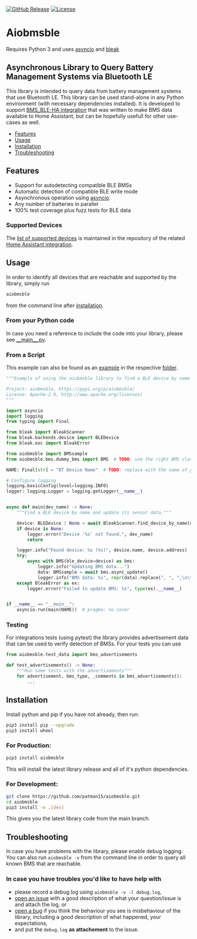 [![GitHub Release][releases-shield]](https://pypi.org/p/aiobmsble/)
[![License][license-shield]](LICENSE)

# Aiobmsble
Requires Python 3 and uses [asyncio](https://pypi.org/project/asyncio/) and [bleak](https://pypi.org/project/bleak/)

## Asynchronous Library to Query Battery Management Systems via Bluetooth LE
This library is intended to query data from battery management systems that use Bluetooth LE. This library can be used stand-alone in any Python environment (with necessary dependencies installed). It is developed to support [BMS_BLE-HA integration](https://github.com/patman15/BMS_BLE-HA/) that was written to make BMS data available to Home Assistant, but can be hopefully usefull for other use-cases as well.

* [Features](#features)
* [Usage](#usage)
* [Installation](#installation)
* [Troubleshooting](#troubleshooting)

## Features
- Support for autodetecting compatible BLE BMSs
- Automatic detection of compatible BLE write mode
- Asynchronous operation using [asyncio](https://pypi.org/project/asyncio/)
- Any number of batteries in parallel
- 100% test coverage plus fuzz tests for BLE data

### Supported Devices
The [list of supported devices](https://github.com/patman15/BMS_BLE-HA?tab=readme-ov-file#supported-devices) is maintained in the repository of the related [Home Assistant integration](https://github.com/patman15/BMS_BLE-HA).

## Usage
In order to identify all devices that are reachable and supported by the library, simply run
```bash
aiobmsble
```
from the command line after [installation](#installation). 

### From your Python code
In case you need a reference to include the code into your library, please see [\_\_main\_\_.py](/aiobmsble/__main__.py).

### From a Script
This example can also be found as an [example](/examples/minimal.py) in the respective [folder](/main/examples).
```python
"""Example of using the aiobmsble library to find a BLE device by name and print its sensor data.

Project: aiobmsble, https://pypi.org/p/aiobmsble/
License: Apache-2.0, http://www.apache.org/licenses/
"""

import asyncio
import logging
from typing import Final

from bleak import BleakScanner
from bleak.backends.device import BLEDevice
from bleak.exc import BleakError

from aiobmsble import BMSsample
from aiobmsble.bms.dummy_bms import BMS  # TODO: use the right BMS class for your device

NAME: Final[str] = "BT Device Name"  # TODO: replace with the name of your BLE device

# Configure logging
logging.basicConfig(level=logging.INFO)
logger: logging.Logger = logging.getLogger(__name__)


async def main(dev_name) -> None:
    """Find a BLE device by name and update its sensor data."""

    device: BLEDevice | None = await BleakScanner.find_device_by_name(dev_name)
    if device is None:
        logger.error("Device '%s' not found.", dev_name)
        return

    logger.info("Found device: %s (%s)", device.name, device.address)
    try:
        async with BMS(ble_device=device) as bms:
            logger.info("Updating BMS data...")
            data: BMSsample = await bms.async_update()
            logger.info("BMS data: %s", repr(data).replace(", ", ",\n\t"))
    except BleakError as ex:
        logger.error("Failed to update BMS: %s", type(ex).__name__)


if __name__ == "__main__":
    asyncio.run(main(NAME))  # pragma: no cover
```

### Testing
For integrations tests (using pytest) the library provides advertisement data that can be used to verify detection of BMSs. For your tests you can use

```python
from aiobmsble.test_data import bms_advertisements

def test_advertisements() -> None:
    """Run some tests with the advertisements"""
    for advertisement, bms_type, _comments in bms_advertisements():
        ...
```

## Installation
Install python and pip if you have not already, then run:
```bash
pip3 install pip --upgrade
pip3 install wheel
```

### For Production:

```bash
pip3 install aiobmsble
```
This will install the latest library release and all of it's python dependencies.

### For Development:
```bash
git clone https://github.com/patman15/aiobmsble.git
cd aiobmsble
pip3 install -e .[dev]
```
This gives you the latest library code from the main branch.

## Troubleshooting
In case you have problems with the library, please enable debug logging. You can also run `aiobmsble -v` from the command line in order to query all known BMS that are reachable.

### In case you have troubles you'd like to have help with 

- please record a debug log using `aiobmsble -v -l debug.log`,
- [open an issue](https://github.com/patman15/aiobmsble/issues/new?assignees=&labels=question&projects=&template=support.yml) with a good description of what your question/issue is and attach the log, or
- [open a bug](https://github.com/patman15/aiobmsble/issues/new?assignees=&labels=Bug&projects=&template=bug.yml) if you think the behaviour you see is misbehaviour of the library, including a good description of what happened, your expectations,
- and put the `debug.log` **as attachement** to the issue.

[license-shield]: https://img.shields.io/github/license/patman15/aiobmsble?style=for-the-badge&cacheSeconds=86400
[releases-shield]: https://img.shields.io/pypi/v/aiobmsble?style=for-the-badge

